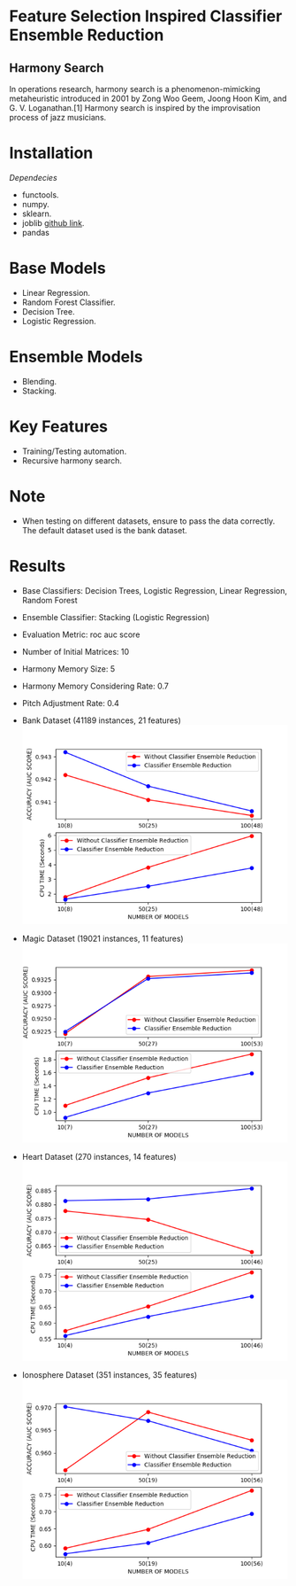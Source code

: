 # Feature Selection Inspired Classifier Ensemble Reduction

Harmony Search
-----------------------------------------------
In operations research, harmony search is a phenomenon-mimicking metaheuristic introduced in 2001 by Zong Woo Geem, Joong Hoon Kim, and G. V. Loganathan.[1] Harmony search is inspired by the improvisation process of jazz musicians.

# Installation

*Dependecies*

* functools.
* numpy.
* sklearn.
* joblib [github link](https://github.com/joblib/joblib).
* pandas

# Base Models

* Linear Regression.
* Random Forest Classifier.
* Decision Tree.
* Logistic Regression.

# Ensemble Models

* Blending.
* Stacking.

# Key Features

* Training/Testing automation.
* Recursive harmony search.

# Note

* When testing on different datasets, ensure to pass the data correctly. The default dataset used is the bank dataset.

# Results

* Base Classifiers: Decision Trees, Logistic Regression, Linear Regression, Random Forest
* Ensemble Classifier: Stacking (Logistic Regression)
* Evaluation Metric: roc auc score
* Number of Initial Matrices: 10
* Harmony Memory Size: 5
* Harmony Memory Considering Rate: 0.7
* Pitch Adjustment Rate: 0.4

* Bank Dataset (41189 instances, 21 features)
![Bank Dataset](testbank.png)

* Magic Dataset (19021 instances, 11 features)
![Magic Dataset](testmagic.png	)

* Heart Dataset (270 instances, 14 features)
![Heart Dataset](testheart.png)

* Ionosphere Dataset (351 instances, 35 features)
![Ionosphere Dataset](testiono.png)

